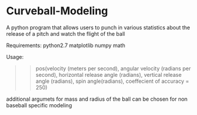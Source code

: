 # Curveball-Modeling
A python program that allows users to punch in various statistics about the release of a pitch and watch the flight of the ball

Requirements:
python2.7
matplotlib
numpy
math

Usage:
>>pos(velocity (meters per second), angular velocity (radians per second), horizontal release angle (radians), vertical release angle (radians), spin angle(radians), coeffecient of accuracy = 250)

additional argumets for mass and radius of the ball can be chosen for non baseball specific modeling
